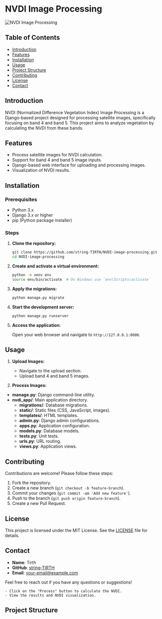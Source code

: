 # NVDI Image Processing

![NVDI Image Processing](url_to_your_banner_image)

## Table of Contents

- [Introduction](#introduction)
- [Features](#features)
- [Installation](#installation)
- [Usage](#usage)
- [Project Structure](#project-structure)
- [Contributing](#contributing)
- [License](#license)
- [Contact](#contact)

## Introduction

NVDI (Normalized Difference Vegetation Index) Image Processing is a Django-based project designed for processing satellite images, specifically focusing on band 4 and band 5. This project aims to analyze vegetation by calculating the NVDI from these bands.

## Features

- Process satellite images for NVDI calculation.
- Support for band 4 and band 5 image inputs.
- Django-based web interface for uploading and processing images.
- Visualization of NVDI results.

## Installation

### Prerequisites

- Python 3.x
- Django 3.x or higher
- pip (Python package installer)

### Steps

1. **Clone the repository:**

    ```sh
    git clone https://github.com/string-TIRTH/NVDI-image-processing.git
    cd NVDI-image-processing
    ```

2. **Create and activate a virtual environment:**

    ```sh
    python -m venv env
    source env/bin/activate  # On Windows use `env\Scripts\activate`
    ```

3. **Apply the migrations:**

    ```sh
    python manage.py migrate
    ```

4. **Start the development server:**

    ```sh
    python manage.py runserver
    ```

5. **Access the application:**

    Open your web browser and navigate to `http://127.0.0.1:8000`.

## Usage

1. **Upload Images:**

    - Navigate to the upload section.
    - Upload band 4 and band 5 images.

2. **Process Images:**
- **manage.py**: Django command-line utility.
- **nvdi_app/**: Main application directory.
  - **migrations/**: Database migrations.
  - **static/**: Static files (CSS, JavaScript, images).
  - **templates/**: HTML templates.
  - **admin.py**: Django admin configurations.
  - **apps.py**: Application configuration.
  - **models.py**: Database models.
  - **tests.py**: Unit tests.
  - **urls.py**: URL routing.
  - **views.py**: Application views.

## Contributing

Contributions are welcome! Please follow these steps:

1. Fork the repository.
2. Create a new branch (`git checkout -b feature-branch`).
3. Commit your changes (`git commit -am 'Add new feature'`).
4. Push to the branch (`git push origin feature-branch`).
5. Create a new Pull Request.

## License

This project is licensed under the MIT License. See the [LICENSE](LICENSE) file for details.

## Contact

- **Name**: Tirth
- **GitHub**: [string-TIRTH](https://github.com/string-TIRTH)
- **Email**: your-email@example.com

Feel free to reach out if you have any questions or suggestions!


    - Click on the "Process" button to calculate the NVDI.
    - View the results and NVDI visualization.

## Project Structure

